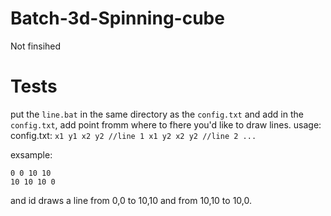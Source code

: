 # Batch-3d-Spinning-cube
Not finsihed

# Tests
put the `line.bat` in the same directory as the `config.txt` and add in the `config.txt`, add point fromm where to fhere you'd like to draw lines.
usage:
  config.txt:
      ```
      x1 y1 x2 y2 //line 1
      x1 y2 x2 y2 //line 2
      ...
      ```

exsample: 
```
0 0 10 10
10 10 10 0
```
and id draws a line from 0,0 to 10,10 and from 10,10 to 10,0.
